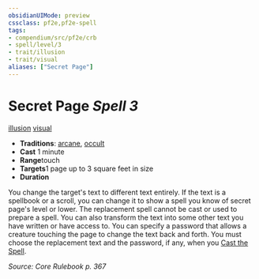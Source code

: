 ```yaml
---
obsidianUIMode: preview
cssclass: pf2e,pf2e-spell
tags:
- compendium/src/pf2e/crb
- spell/level/3
- trait/illusion
- trait/visual
aliases: ["Secret Page"]
---
```

# Secret Page *Spell 3*   
[illusion](../../Rules/traits/illusion.md)  [visual](../../Rules/traits/visual.md)  

- **Traditions**: [arcane](../../Rules/traits/arcane.md), [occult](../../Rules/traits/occult.md)
- **Cast** 1 minute 
- **Range**touch
- **Targets**1 page up to 3 square feet in size
- **Duration**

You change the target's text to different text entirely. If the text is a spellbook or a scroll, you can change it to show a spell you know of secret page's level or lower. The replacement spell cannot be cast or used to prepare a spell. You can also transform the text into some other text you have written or have access to. You can specify a password that allows a creature touching the page to change the text back and forth. You must choose the replacement text and the password, if any, when you [Cast the Spell](../../Rules/actions/cast-a-spell.md).

*Source: Core Rulebook p. 367*